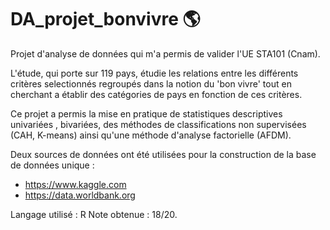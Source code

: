 # DA_projet_bonvivre :earth_americas:

Projet d'analyse de données qui m'a permis de valider l'UE STA101 (Cnam).

L'étude, qui porte sur 119 pays, étudie les relations entre les différents critères selectionnés regroupés dans la notion du 'bon vivre' tout en cherchant a établir des catégories de pays en fonction de ces critères.
 
Ce projet a permis la mise en pratique de statistiques descriptives univariées , bivariées, des méthodes de classifications non supervisées (CAH, K-means) ainsi qu'une méthode d'analyse factorielle (AFDM).

Deux sources de données ont été utilisées pour la construction de la base de données unique : 
- https://www.kaggle.com
- https://data.worldbank.org

Langage utilisé : R
Note obtenue : 18/20.
